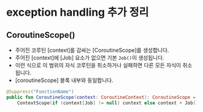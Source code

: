 # exception handling 추가 정리


## CoroutineScope()
- 주어진 코루틴 [context]를 감싸는 [CoroutineScope]를 생성합니다.
- 주어진 [context]에 [Job] 요소가 없으면 기본 `Job()`이 생성됩니다.
- 이런 식으로 이 범위의 자식 코루틴을 취소하거나 실패하면 다른 모든 자식이 취소됩니다.
- [coroutineScope] 블록 내부와 동일합니다.

```kotlin
@Suppress("FunctionName")
public fun CoroutineScope(context: CoroutineContext): CoroutineScope =
    ContextScope(if (context[Job] != null) context else context + Job())
```